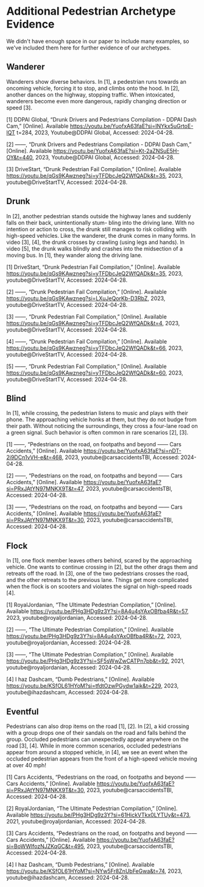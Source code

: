 # Additional Pedestrian Archetype Evidence

We didn't have enough space in our paper to include many examples, so we've included them here for further evidence of our archetypes.

## Wanderer
Wanderers show diverse behaviors. In [1], a pedestrian runs towards an oncoming vehicle, forcing it to stop, and climbs onto the hood. In [2], another dances on the highway, stopping traffic. When intoxicated, wanderers become even more dangerous, rapidly changing direction or speed [3].

[1] DDPAI Global, “Drunk Drivers and Pedestrians Compilation - DDPAI Dash Cam,” [Online]. Available https://youtu.be/YuofxA63faE?si=INYkx5uGrtoE-lQT t=284, 2023, Youtube@DDPAI Global, Accessed: 2024-04-28.

[2] ——, “Drunk Drivers and Pedestrians Compilation - DDPAI Dash Cam,” [Online]. Available https://youtu.be/YuofxA63faE?si=Kt-2aZNSuE5H-OY&t=440, 2023, Youtube@DDPAI Global, Accessed: 2024-04-28.

[3] DriveStart, “Drunk Pedestrian Fail Compilation,” [Online]. Available https://youtu.be/qGs9KAwzneg?si=yTFDbcJeQ2WfQADk&t=35, 2023, youtube@DriveStartTV, Accessed: 2024-04-28.

## Drunk

In [2], another pedestrian stands outside the highway lanes and suddenly falls on their back, unintentionally stum- bling into the driving lane. With no intention or action to cross, the drunk still manages to risk colliding with high-speed vehicles. Like the wanderer, the drunk comes in many forms. In video [3], [4], the drunk crosses by crawling (using legs and hands). In video [5], the drunk walks blindly and crashes into the midsection of a moving bus. In [1], they wander along the driving lane.

[1] DriveStart, “Drunk Pedestrian Fail Compilation,” [Online]. Available https://youtu.be/qGs9KAwzneg?si=yTFDbcJeQ2WfQADk&t=35, 2023, youtube@DriveStartTV, Accessed: 2024-04-28.

[2] ——, “Drunk Pedestrian Fail Compilation,” [Online]. Available https://youtu.be/qGs9KAwzneg?si=LXuJeQorKb-D3RbZ, 2023, youtube@DriveStartTV, Accessed: 2024-04-28.

[3] ——, “Drunk Pedestrian Fail Compilation,” [Online]. Available https://youtu.be/qGs9KAwzneg?si=yTFDbcJeQ2WfQADk&t=4, 2023, youtube@DriveStartTV, Accessed: 2024-04-28.

[4] ——, “Drunk Pedestrian Fail Compilation,” [Online]. Available https://youtu.be/qGs9KAwzneg?si=yTFDbcJeQ2WfQADk&t=66, 2023, youtube@DriveStartTV, Accessed: 2024-04-28.

[5] ——, “Drunk Pedestrian Fail Compilation,” [Online]. Available https://youtu.be/qGs9KAwzneg?si=yTFDbcJeQ2WfQADk&t=60, 2023, youtube@DriveStartTV, Accessed: 2024-04-28.

## Blind
In [1], while crossing, the pedestrian listens to music and plays with their phone. The approaching vehicle honks at them, but they do not budge from their path. Without noticing the surroundings, they cross a four-lane road on a green signal. Such behavior is often common in rare scenarios [2], [3].

[1] ——, “Pedestrians on the road, on footpaths and beyond —— Cars Accidents,” [Online]. Available https://youtu.be/YuofxA63faE?si=nDT-2i9DCn1vVH-e&t=468, 2023, youtube@carsaccidentsTBl, Accessed: 2024-04-28.

[2] ——, “Pedestrians on the road, on footpaths and beyond —— Cars Accidents,” [Online]. Available https://youtu.be/YuofxA63faE?si=PRxJAtYN97MNKX9T&t=47, 2023, youtube@carsaccidentsTBl, Accessed: 2024-04-28.

[3] ——, “Pedestrians on the road, on footpaths and beyond —— Cars Accidents,” [Online]. Available https://youtu.be/YuofxA63faE?si=PRxJAtYN97MNKX9T&t=30, 2023, youtube@carsaccidentsTBl, Accessed: 2024-04-28.

## Flock
In [1], one flock member leaves others behind, scared by the approaching vehicle. One wants to continue crossing in [2], but the other drags them and retreats off the road. In [3], one of the two pedestrians crosses the road, and the other retreats to the previous lane. Things get more complicated when the flock is on scooters and violates the signal on high-speed roads [4].

[1] RoyalJordanian, “The Ultimate Pedestrian Compilation,” [Online]. Available https://youtu.be/PHg3HDg9z3Y?si=8A4u4sYAxOBfba4R&t=57, 2023, youtube@royaljordanian, Accessed: 2024-04-28.

[2] ——, “The Ultimate Pedestrian Compilation,” [Online]. Available https://youtu.be/PHg3HDg9z3Y?si=8A4u4sYAxOBfba4R&t=72, 2023, youtube@royaljordanian, Accessed: 2024-04-28.

[3] ——, “The Ultimate Pedestrian Compilation,” [Online]. Available https://youtu.be/PHg3HDg9z3Y?si=SF5sWwZwCATPn7pb&t=92, 2021, youtube@royaljordanian, Accessed: 2024-04-28.

[4] I haz Dashcam, “Dumb Pedestrians,” [Online]. Available https://youtu.be/KSfOL61HYoM?si=tfdtOzwPGydw1aik&t=229, 2023, youtube@ihazdashcam, Accessed: 2024-04-28.

## Eventful
Pedestrians can also drop items on the road [1], [2]. In [2], a kid crossing with a group drops one of their sandals on the road and falls behind the group. Occluded pedestrians can unexpectedly appear anywhere on the road [3], [4]. While in more common scenarios, occluded pedestrians appear from around a stopped vehicle, in [4], we see an event when the occluded pedestrian appears from the front of a high-speed vehicle moving at over 40 mph!

[1] Cars Accidents, “Pedestrians on the road, on footpaths and beyond —— Cars Accidents,” [Online]. Available https://youtu.be/YuofxA63faE?si=PRxJAtYN97MNKX9T&t=30, 2023, youtube@carsaccidentsTBl, Accessed: 2024-04-28.

[2] RoyalJordanian, “The Ultimate Pedestrian Compilation,” [Online]. Available https://youtu.be/PHg3HDg9z3Y?si=61HickVTkx0LYTUy&t=473, 2021, youtube@royaljordanian, Accessed: 2024-04-28.

[3] Cars Accidents, “Pedestrians on the road, on footpaths and beyond —— Cars Accidents,” [Online]. Available https://youtu.be/YuofxA63faE?si=BoWWlfozNJZKqGC&t=495, 2023, youtube@carsaccidentsTBl, Accessed: 2024-04-28.

[4] I haz Dashcam, “Dumb Pedestrians,” [Online]. Available https://youtu.be/KSfOL61HYoM?si=NYw5Fr8ZnUbFeGwa&t=74, 2023, youtube@ihazdashcam, Accessed: 2024-04-28.
